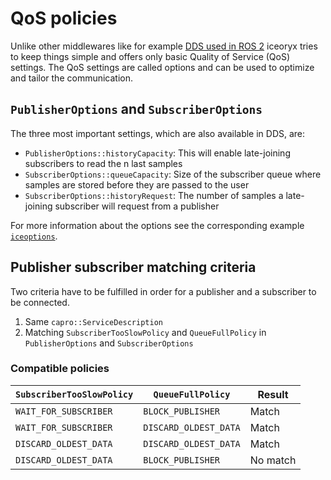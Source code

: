 # QoS policies

Unlike other middlewares like for example [DDS used in ROS 2](https://docs.ros.org/en/galactic/Concepts/About-Quality-of-Service-Settings.html) iceoryx tries to keep things simple and offers only basic Quality of Service (QoS) settings. The QoS settings are called options and can be used to optimize and tailor the communication.

## `PublisherOptions` and `SubscriberOptions`

The three most important settings, which are also available in DDS, are:

* `PublisherOptions::historyCapacity`: This will enable late-joining subscribers to read the n last samples
* `SubscriberOptions::queueCapacity`: Size of the subscriber queue where samples are stored before they are passed to the user
* `SubscriberOptions::historyRequest`: The number of samples a late-joining subscriber will request from a publisher

For more information about the options see the corresponding example [`iceoptions`](../getting-started/examples/iceoptions.md).

## Publisher subscriber matching criteria

Two criteria have to be fulfilled in order for a publisher and a subscriber to be connected.

 1. Same `capro::ServiceDescription`
 2. Matching `SubscriberTooSlowPolicy` and `QueueFullPolicy` in `PublisherOptions` and `SubscriberOptions`

### Compatible policies

| `SubscriberTooSlowPolicy` | `QueueFullPolicy`     | Result   |
|---------------------------|-----------------------|----------|
| `WAIT_FOR_SUBSCRIBER`     | `BLOCK_PUBLISHER`     | Match    |
| `WAIT_FOR_SUBSCRIBER`     | `DISCARD_OLDEST_DATA` | Match    |
| `DISCARD_OLDEST_DATA`     | `DISCARD_OLDEST_DATA` | Match    |
| `DISCARD_OLDEST_DATA`     | `BLOCK_PUBLISHER`     | No match |

